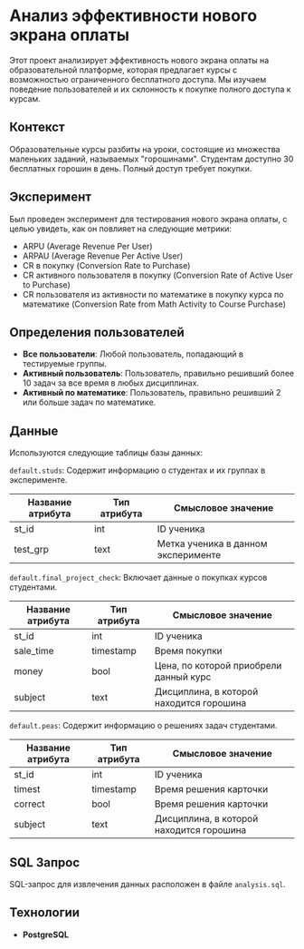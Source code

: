 # Анализ эффективности нового экрана оплаты

Этот проект анализирует эффективность нового экрана оплаты на образовательной платформе, которая предлагает курсы с возможностью ограниченного бесплатного доступа. Мы изучаем поведение пользователей и их склонность к покупке полного доступа к курсам.

## Контекст

Образовательные курсы разбиты на уроки, состоящие из множества маленьких заданий, называемых "горошинами". Студентам доступно 30 бесплатных горошин в день. Полный доступ требует покупки.

## Эксперимент

Был проведен эксперимент для тестирования нового экрана оплаты, с целью увидеть, как он повлияет на следующие метрики:

- ARPU (Average Revenue Per User)
- ARPAU (Average Revenue Per Active User)
- CR в покупку (Conversion Rate to Purchase)
- CR активного пользователя в покупку (Conversion Rate of Active User to Purchase)
- CR пользователя из активности по математике в покупку курса по математике (Conversion Rate from Math Activity to Course Purchase)

## Определения пользователей

- **Все пользователи**: Любой пользователь, попадающий в тестируемые группы.
- **Активный пользователь**: Пользователь, правильно решивший более 10 задач за все время в любых дисциплинах.
- **Активный по математике**: Пользователь, правильно решивший 2 или больше задач по математике.

## Данные

Используются следующие таблицы базы данных:

`default.studs`: Содержит информацию о студентах и их группах в эксперименте.

| Название атрибута | Тип атрибута | Смысловое значение |
|------------|-------------|-------------|
| st_id | int | ID ученика |
| test_grp | text | Метка ученика в данном эксперименте |

`default.final_project_check`: Включает данные о покупках курсов студентами.

| Название атрибута | Тип атрибута | Смысловое значение |
|------------|-------------|-------------|
| st_id | int | ID ученика |
| sale_time | timestamp | 	Время покупки |
| money | bool | Цена, по которой приобрели данный курс |
| subject | text | Дисциплина, в которой находится горошина |

`default.peas`: Содержит информацию о решениях задач студентами.

| Название атрибута | Тип атрибута | Смысловое значение |
|------------|-------------|-------------|
| st_id | int | ID ученика |
| timest | timestamp | 	Время решения карточки |
| correct | bool | 	Время решения карточки |
| subject | text | 	Дисциплина, в которой находится горошина |

## SQL Запрос

SQL-запрос для извлечения данных расположен в файле `analysis.sql`.

## Технологии

- **PostgreSQL**

